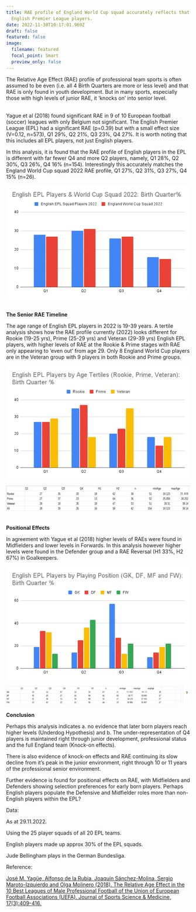 ```yaml
---
title: RAE profile of England World Cup squad accurately reflects that of
  English Premier League players.
date: 2022-11-30T10:17:01.969Z
draft: false
featured: false
image:
  filename: featured
  focal_point: Smart
  preview_only: false
---
```

<meta name="twitter:card" content="summary_large_image" />
<meta name="twitter:site" content="@nothirdman" />
<meta name="twitter:title" content="RAE profile of England World Cup squad accurately reflects that of English Premier League players." />
<meta name="twitter:description" content="The RAE profile of the England football (soccer) squad at the World Cup 2022 is the same as the cohort of players from where they are selected, the English Premier League." />
<meta name="twitter:image" content="https://onemoresummer.co.uk/post/rae-profile-of-england-world-cup-squad-accurately-reflects-that-of-english-premier-league-players/[English EPL Players & World Cup Squad 2022_ Birth Quarter%](https://docs.google.com/spreadsheets/u/0/d/1lPs11vNmqVaSZGdWBGb2IIL3mJ_pTfN-t-bUDsjyeso/embed/oimg?id=1lPs11vNmqVaSZGdWBGb2IIL3mJ_pTfN-t-bUDsjyeso&oid=472163325&disposition=ATTACHMENT&bo=false&filetype=png&zx=o498m41f205o).png" />

The Relative Age Effect (RAE) profile of professional team sports is often assumed to be even (i.e. all 4 Birth Quarters are more or less level) and that RAE is only found in youth development. But in many sports, especially those with high levels of junior RAE, it ‘knocks on’ into senior level.

\
Yague et al (2018) found significant RAE in 9 of 10 European football (soccer) leagues with only Belgium not significant. The English Premier League (EPL) had a significant RAE (p=0.39) but with a small effect size (V=0.12, n=573), Q1 29%, Q2 21%, Q3 23%, Q4 27%. It is worth noting that this includes all EPL players, not just English players.

In this analysis, it is found that the RAE profile of English players in the EPL is different with far fewer Q4 and more Q2 players, namely, Q1 28%, Q2 30%, Q3 26%, Q4 16% (n=154). Interestingly this accurately matches the England World Cup squad 2022 RAE profile, Q1 27%, Q2 31%, Q3 27%, Q4 15% (n=26).

![](english-epl-players-world-cup-squad-2022_-birth-quarter-.png)

**\
The Senior RAE Timeline**

The age range of English EPL players in 2022 is 19-39 years. A tertile analysis shows how the RAE profile currently (2022) looks different for Rookie (19-25 yrs), Prime (25-29 yrs) and Veteran (29-39 yrs) English EPL players, with higher levels of RAE at the Rookie & Prime stages with RAE only appearing to ‘even out’ from age 29. Only 8 England World Cup players are in the Veteran group with 9 players in both Rookie and Prime groups.

![](english-epl-players-by-age-tertiles-rookie-prime-veteran-_-birth-quarter-.png)

![](enlish-epl-players-by-age-tertile.png)

**\
Positional Effects**

In agreement with Yague et al (2018) higher levels of RAEs were found in Midfielders and lower levels in Forwards. In this analysis however higher levels were found in the Defender group and a RAE Reversal (H1 33%, H2 67%) in Goalkeepers.

![](english-epl-players-by-playing-position-gk-df-mf-and-fw-_-birth-quarter-.png)

![](english-epl-players-by-playing-position.png)

**Conclusion**

Perhaps this analysis indicates a. no evidence that later born players reach higher levels (Underdog Hypothesis) and b. The under-representation of Q4 players is maintained right through junior development, professional status and the full England team (Knock-on effects).

There is also evidence of knock-on effects and RAE continuing its slow decline from it’s peak in the junior environment, right through 10 or 11 years of the professional senior environment.

Further evidence is found for positional effects on RAE, with Midfielders and Defenders showing selection preferences for early born players. Perhaps English players populate the Defensive and Midfielder roles more than non-English players within the EPL?

Data:

As at 29.11.2022.

Using the 25 player squads of all 20 EPL teams.

English players made up approx 30% of the EPL squads.

Jude Bellingham plays in the German Bundesliga.

R﻿eference:

[José M. Yagüe, Alfonso de la Rubia, Joaquín Sánchez-Molina, Sergio Maroto-Izquierdo and Olga Molinero (2018). The Relative Age Effect in the 10 Best Leagues of Male Professional Football of the Union of European Football Associations (UEFA). Journal of Sports Science & Medicine, 17(3):409-416.](https://www.researchgate.net/publication/327102179_The_Relative_Age_Effect_in_the_10_Best_Leagues_of_Male_Professional_Football_of_the_Union_of_European_Football_Associations_UEFA)